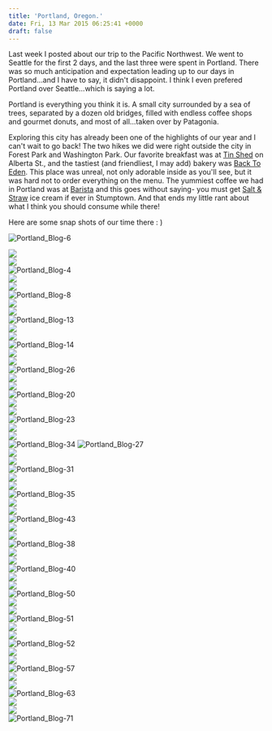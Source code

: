 ```yaml
---
title: 'Portland, Oregon.'
date: Fri, 13 Mar 2015 06:25:41 +0000
draft: false
---
```


Last week I posted about our trip to the Pacific Northwest. We went to Seattle for the first 2 days, and the last three were spent in Portland. There was so much anticipation and expectation leading up to our days in Portland...and I have to say, it didn't disappoint. I think I even prefered Portland over Seattle...which is saying a lot.

Portland is everything you think it is. A small city surrounded by a sea of trees, separated by a dozen old bridges, filled with endless coffee shops and gourmet donuts, and most of all...taken over by Patagonia.

Exploring this city has already been one of the highlights of our year and I can't wait to go back! The two hikes we did were right outside the city in Forest Park and Washington Park. Our favorite breakfast was at [Tin Shed](http://tinshedgardencafe.com/) on Alberta St., and the tastiest (and friendliest, I may add) bakery was [Back To Eden](http://www.backtoedenbakery.com/). This place was unreal, not only adorable inside as you'll see, but it was hard not to order everything on the menu. The yummiest coffee we had in Portland was at [Barista](http://baristapdx.com/) and this goes without saying- you must get [Salt & Straw](http://saltandstraw.com/) ice cream if ever in Stumptown. And that ends my little rant about what I think you should consume while there!

Here are some snap shots of our time there : )

![Portland_Blog-6](https://djh82r8xhqebh.cloudfront.net/uploads/2015/03/Portland_Blog-6.jpg) <div class="flex-ns mhn2-ns mb3"> <div class="ph2-ns w-50-ns">![](https://djh82r8xhqebh.cloudfront.net/uploads/2015/03/Portland_Blog-5.jpg)</div> <div class="ph2-ns w-50-ns">![](https://djh82r8xhqebh.cloudfront.net/uploads/2015/03/Portland_Blog-10.jpg)</div> </div> ![Portland_Blog-4](https://djh82r8xhqebh.cloudfront.net/uploads/2015/03/Portland_Blog-4.jpg) <div class="flex-ns mhn2-ns mb3"> <div class="ph2-ns w-50-ns">![](https://djh82r8xhqebh.cloudfront.net/uploads/2015/03/Portland_Blog-21.jpg)</div> <div class="ph2-ns w-50-ns">![](https://djh82r8xhqebh.cloudfront.net/uploads/2015/03/Portland_Blog-12.jpg)</div> </div> ![Portland_Blog-8](https://djh82r8xhqebh.cloudfront.net/uploads/2015/03/Portland_Blog-8.jpg) <div class="flex-ns mhn2-ns mb3"> <div class="ph2-ns w-50-ns">![](https://djh82r8xhqebh.cloudfront.net/uploads/2015/03/Portland_Blog-3.jpg)</div> <div class="ph2-ns w-50-ns">![](https://djh82r8xhqebh.cloudfront.net/uploads/2015/03/Portland_Blog-1.jpg)</div> </div> ![Portland_Blog-13](https://djh82r8xhqebh.cloudfront.net/uploads/2015/03/Portland_Blog-13.jpg) <div class="flex-ns mhn2-ns mb3"> <div class="ph2-ns w-50-ns">![](https://djh82r8xhqebh.cloudfront.net/uploads/2015/03/Portland_Blog-25.jpg)</div> <div class="ph2-ns w-50-ns">![](https://djh82r8xhqebh.cloudfront.net/uploads/2015/03/Portland_Blog-15.jpg)</div> </div> ![Portland_Blog-14](https://djh82r8xhqebh.cloudfront.net/uploads/2015/03/Portland_Blog-14.jpg) <div class="flex-ns mhn2-ns mb3"> <div class="ph2-ns w-50-ns">![](https://djh82r8xhqebh.cloudfront.net/uploads/2015/03/Portland_Blog-19.jpg)</div> <div class="ph2-ns w-50-ns">![](https://djh82r8xhqebh.cloudfront.net/uploads/2015/03/Portland_Blog-11.jpg)</div> </div> ![Portland_Blog-26](https://djh82r8xhqebh.cloudfront.net/uploads/2015/03/Portland_Blog-26.jpg) <div class="flex-ns mhn2-ns mb3"> <div class="ph2-ns w-50-ns">![](https://djh82r8xhqebh.cloudfront.net/uploads/2015/03/Portland_Blog-24.jpg)</div> <div class="ph2-ns w-50-ns">![](https://djh82r8xhqebh.cloudfront.net/uploads/2015/03/Portland_Blog-16.jpg)</div> </div> ![Portland_Blog-20](https://djh82r8xhqebh.cloudfront.net/uploads/2015/03/Portland_Blog-20.jpg) <div class="flex-ns mhn2-ns mb3"> <div class="ph2-ns w-50-ns">![](https://djh82r8xhqebh.cloudfront.net/uploads/2015/03/Portland_Blog-65.jpg)</div> <div class="ph2-ns w-50-ns">![](https://djh82r8xhqebh.cloudfront.net/uploads/2015/03/Portland_Blog-17.jpg)</div> </div> ![Portland_Blog-23](https://djh82r8xhqebh.cloudfront.net/uploads/2015/03/Portland_Blog-23.jpg) <div class="flex-ns mhn2-ns mb3"> <div class="ph2-ns w-50-ns">![](https://djh82r8xhqebh.cloudfront.net/uploads/2015/03/Portland_Blog-18.jpg)</div> <div class="ph2-ns w-50-ns">![](https://djh82r8xhqebh.cloudfront.net/uploads/2015/03/Portland_Blog-22.jpg)</div> </div> ![Portland_Blog-34](https://djh82r8xhqebh.cloudfront.net/uploads/2015/03/Portland_Blog-341.jpg) ![Portland_Blog-27](https://djh82r8xhqebh.cloudfront.net/uploads/2015/03/Portland_Blog-27.jpg) <div class="flex-ns mhn2-ns mb3"> <div class="ph2-ns w-50-ns">![](https://djh82r8xhqebh.cloudfront.net/uploads/2015/03/Portland_Blog-29.jpg)</div> <div class="ph2-ns w-50-ns">![](https://djh82r8xhqebh.cloudfront.net/uploads/2015/03/Portland_Blog-30.jpg)</div> </div> ![Portland_Blog-31](https://djh82r8xhqebh.cloudfront.net/uploads/2015/03/Portland_Blog-31.jpg) <div class="flex-ns mhn2-ns mb3"> <div class="ph2-ns w-50-ns">![](https://djh82r8xhqebh.cloudfront.net/uploads/2015/03/Portland_Blog-33.jpg)</div> <div class="ph2-ns w-50-ns">![](https://djh82r8xhqebh.cloudfront.net/uploads/2015/03/Portland_Blog-45.jpg)</div> </div> ![Portland_Blog-35](https://djh82r8xhqebh.cloudfront.net/uploads/2015/03/Portland_Blog-35.jpg) <div class="flex-ns mhn2-ns mb3"> <div class="ph2-ns w-50-ns">![](https://djh82r8xhqebh.cloudfront.net/uploads/2015/03/Portland_Blog-66.jpg)</div> <div class="ph2-ns w-50-ns">![](https://djh82r8xhqebh.cloudfront.net/uploads/2015/03/Portland_Blog-36.jpg)</div> </div> ![Portland_Blog-43](https://djh82r8xhqebh.cloudfront.net/uploads/2015/03/Portland_Blog-43.jpg) <div class="flex-ns mhn2-ns mb3"> <div class="ph2-ns w-50-ns">![](https://djh82r8xhqebh.cloudfront.net/uploads/2015/03/Portland_Blog-44.jpg)</div> <div class="ph2-ns w-50-ns">![](https://djh82r8xhqebh.cloudfront.net/uploads/2015/03/Portland_Blog-32.jpg)</div> </div> ![Portland_Blog-38](https://djh82r8xhqebh.cloudfront.net/uploads/2015/03/Portland_Blog-38.jpg) <div class="flex-ns mhn2-ns mb3"> <div class="ph2-ns w-50-ns">![](https://djh82r8xhqebh.cloudfront.net/uploads/2015/03/Portland_Blog-42.jpg)</div> <div class="ph2-ns w-50-ns">![](https://djh82r8xhqebh.cloudfront.net/uploads/2015/03/Portland_Blog-48.jpg)</div> </div> ![Portland_Blog-40](https://djh82r8xhqebh.cloudfront.net/uploads/2015/03/Portland_Blog-40.jpg) <div class="flex-ns mhn2-ns mb3"> <div class="ph2-ns w-50-ns">![](https://djh82r8xhqebh.cloudfront.net/uploads/2015/03/Portland_Blog-41.jpg)</div> <div class="ph2-ns w-50-ns">![](https://djh82r8xhqebh.cloudfront.net/uploads/2015/03/Portland_Blog-46.jpg)</div> </div> ![Portland_Blog-50](https://djh82r8xhqebh.cloudfront.net/uploads/2015/03/Portland_Blog-50.jpg) <div class="flex-ns mhn2-ns mb3"> <div class="ph2-ns w-50-ns">![](https://djh82r8xhqebh.cloudfront.net/uploads/2015/03/Portland_Blog-47.jpg)</div> <div class="ph2-ns w-50-ns">![](https://djh82r8xhqebh.cloudfront.net/uploads/2015/03/Portland_Blog-49.jpg)</div> </div> ![Portland_Blog-51](https://djh82r8xhqebh.cloudfront.net/uploads/2015/03/Portland_Blog-51.jpg) <div class="flex-ns mhn2-ns mb3"> <div class="ph2-ns w-50-ns">![](https://djh82r8xhqebh.cloudfront.net/uploads/2015/03/Portland_Blog-67.jpg)</div> <div class="ph2-ns w-50-ns">![](https://djh82r8xhqebh.cloudfront.net/uploads/2015/03/Portland_Blog-601.jpg)</div> </div> ![Portland_Blog-52](https://djh82r8xhqebh.cloudfront.net/uploads/2015/03/Portland_Blog-52.jpg) <div class="flex-ns mhn2-ns mb3"> <div class="ph2-ns w-50-ns">![](https://djh82r8xhqebh.cloudfront.net/uploads/2015/03/Portland_Blog-62.jpg)</div> <div class="ph2-ns w-50-ns">![](https://djh82r8xhqebh.cloudfront.net/uploads/2015/03/Portland_Blog-70.jpg)</div> </div> ![Portland_Blog-57](https://djh82r8xhqebh.cloudfront.net/uploads/2015/03/Portland_Blog-57.jpg) <div class="flex-ns mhn2-ns mb3"> <div class="ph2-ns w-50-ns">![](https://djh82r8xhqebh.cloudfront.net/uploads/2015/03/Portland_Blog-54.jpg)</div> <div class="ph2-ns w-50-ns">![](https://djh82r8xhqebh.cloudfront.net/uploads/2015/03/Portland_Blog-61.jpg)</div> </div> ![Portland_Blog-63](https://djh82r8xhqebh.cloudfront.net/uploads/2015/03/Portland_Blog-63.jpg) <div class="flex-ns mhn2-ns mb3"> <div class="ph2-ns w-50-ns">![](https://djh82r8xhqebh.cloudfront.net/uploads/2015/03/Portland_Blog-69.jpg)</div> <div class="ph2-ns w-50-ns">![](https://djh82r8xhqebh.cloudfront.net/uploads/2015/03/Portland_Blog-59.jpg)</div> </div> ![Portland_Blog-71](https://djh82r8xhqebh.cloudfront.net/uploads/2015/03/Portland_Blog-71.jpg)
